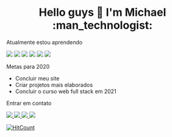 <h1 align='center'>
 Hello guys 👋 I'm Michael :man_technologist:
</h1>

Atualmente estou aprendendo

 <img src="https://img.shields.io/badge/html-%23239120.svg?&style=flat-square&logo=html5&logoColor=white">  <img src="https://img.shields.io/badge/css-%23239120.svg?&style=flat-square&logo=css3&logoColor=white">  <img src="https://img.shields.io/badge/javascript-%23F7DF1E.svg?&style=flat-square&logo=javascript&logoColor=black&labelColor=black"> <img src="https://img.shields.io/badge/jquery%20-%230769AD.svg?&style=for-the-badge&logo=jquery&logoColor=white">    <img src="https://img.shields.io/badge/markdown-%23000000.svg?&style=for-the-badge&logo=markdown&logoColor=white">   <img src="https://img.shields.io/badge/bootstrap%20-%23563D7C.svg?&style=for-the-badge&logo=bootstrap&logoColor=white">
 
 


Metas para 2020

* Concluir meu site 
* Criar projetos mais elaborados
* Concluir o curso web full stack em 2021



 Entrar em contato
 
<a href="https://www.linkedin.com/in/michael-soto-81195a89/">
 <img src="https://img.shields.io/badge/linkedin-%230077B5.svg?&style=for-the-badge&logo=linkedin&logoColor=white" >
</a> 

<a href="https://www.instagram.com/michaelsoto.fc/">
<img src="https://img.shields.io/badge/instagram-%23E4405F.svg?&style=for-the-badge&logo=instagram&logoColor=white" >
</a> 

<a href="https://www.facebook.com/profile.php?id=100042071982561/">
<img src=	"https://img.shields.io/badge/facebook-%231877F2.svg?&style=for-the-badge&logo=facebook&logoColor=white" >
</a> 

<a href="mailto:michaelsoto.fcgmail.com">
<img src="https://img.shields.io/badge/gmail-%23D14836.svg?&style=for-the-badge&logo=gmail&logoColor=white" >
</a> 








[![HitCount](http://hits.dwyl.com/PapirusGX/PapirusGX.svg)](http://hits.dwyl.com/PapirusGX/PapirusGX)

